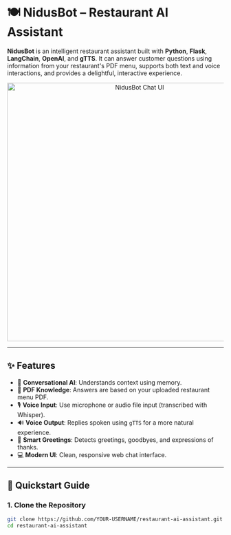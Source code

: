# 🍽️ NidusBot – Restaurant AI Assistant

**NidusBot** is an intelligent restaurant assistant built with **Python**, **Flask**, **LangChain**, **OpenAI**, and **gTTS**. It can answer customer questions using information from your restaurant's PDF menu, supports both text and voice interactions, and provides a delightful, interactive experience.

<p align="center">
  <img src=Screenshot 2025-05-24 163249.png" alt="NidusBot Chat UI" width="600">
</p>

---

## ✨ Features

- 🧠 **Conversational AI**: Understands context using memory.
- 📄 **PDF Knowledge**: Answers are based on your uploaded restaurant menu PDF.
- 🎙️ **Voice Input**: Use microphone or audio file input (transcribed with Whisper).
- 🔊 **Voice Output**: Replies spoken using `gTTS` for a more natural experience.
- 👋 **Smart Greetings**: Detects greetings, goodbyes, and expressions of thanks.
- 💻 **Modern UI**: Clean, responsive web chat interface.

---

## 🚀 Quickstart Guide

### 1. Clone the Repository

```bash
git clone https://github.com/YOUR-USERNAME/restaurant-ai-assistant.git
cd restaurant-ai-assistant
